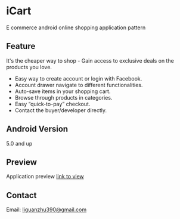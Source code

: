 # iCart
E commerce android online shopping application pattern
## Feature
It's the cheaper way to shop - Gain access to exclusive deals on the products you love.  
* Easy way to create account or login with Facebook.  
* Account drawer navigate to different functionalities.  
* Auto-save items in your shopping cart.  
* Browse through products in categories.  
* Easy “quick-to-pay” checkout.   
* Contact the buyer/developer directly.  

## Android Version
5.0 and up  

## Preview  
Application preview [link to view](https://drive.google.com/open?id=0B9TOHzfzgZXpTU9uamRCT1Frem8)

## Contact  
Email: liguanzhu390@gmail.com
